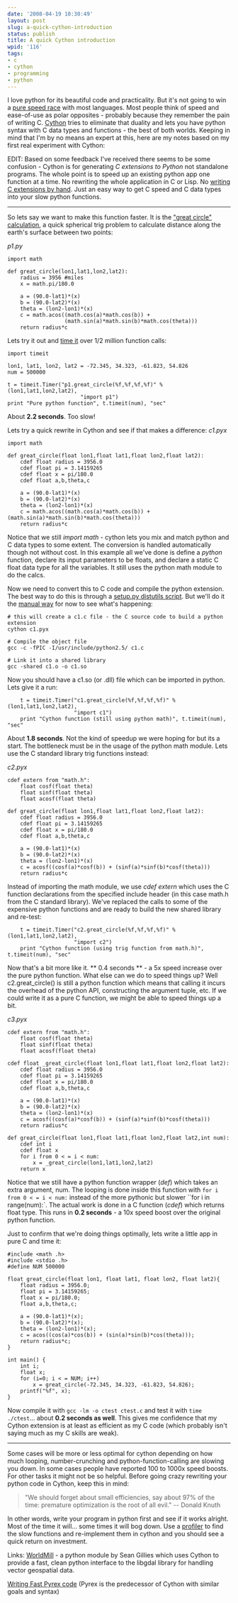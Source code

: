 ```yaml
---
date: '2008-04-19 10:30:49'
layout: post
slug: a-quick-cython-introduction
status: publish
title: A quick Cython introduction
wpid: '116'
tags:
- c
- cython
- programming
- python
---
```


I love python for its beautiful code and practicality. But it's not going to win a [pure speed race](http://shootout.alioth.debian.org/debian/benchmark.php?test=all&lang=python&lang2=gcc) with most languages. Most people think of speed and ease-of-use as polar opposites - probably because they remember the pain of writing C. [Cython](http://www.cython.org/) tries to eliminate that duality and lets you have python syntax with C data types and functions - the best of both worlds. Keeping in mind that I'm by no means an expert at this, here are my notes based on my first real experiment with Cython:

EDIT: Based on some feedback I've received there seems to be some confusion - Cython is for generating _C extensions to Python_ not standalone programs. The whole point is to speed up an existing python app one function at a time. No rewriting the whole application in C or Lisp. No [writing C extensions by hand](http://www.dalkescientific.com/writings/NBN/c_extensions.html). Just an easy way to get C speed and C data types into your slow python functions. 



* * *



So lets say we want to make this function faster. It is the ["great circle" calculation](http://mathworld.wolfram.com/GreatCircle.html), a quick spherical trig problem to calculate distance along the earth's surface between two points:

_p1.py_

    
    
    import math
    
    def great_circle(lon1,lat1,lon2,lat2):
        radius = 3956 #miles
        x = math.pi/180.0
    
        a = (90.0-lat1)*(x)
        b = (90.0-lat2)*(x)
        theta = (lon2-lon1)*(x)
        c = math.acos((math.cos(a)*math.cos(b)) +
                      (math.sin(a)*math.sin(b)*math.cos(theta)))
        return radius*c
    



Lets try it out and [time it](http://www.diveintopython.org/performance_tuning/timeit.html) over 1/2 million function calls:


    
    
    import timeit  
    
    lon1, lat1, lon2, lat2 = -72.345, 34.323, -61.823, 54.826
    num = 500000
    
    t = timeit.Timer("p1.great_circle(%f,%f,%f,%f)" % (lon1,lat1,lon2,lat2), 
                           "import p1")
    print "Pure python function", t.timeit(num), "sec"
    



About **2.2 seconds**. Too slow! 

Lets try a quick rewrite in Cython and see if that makes a difference:
_c1.pyx_

    
    
    import math
    
    def great_circle(float lon1,float lat1,float lon2,float lat2):
        cdef float radius = 3956.0 
        cdef float pi = 3.14159265
        cdef float x = pi/180.0
        cdef float a,b,theta,c
    
        a = (90.0-lat1)*(x)
        b = (90.0-lat2)*(x)
        theta = (lon2-lon1)*(x)
        c = math.acos((math.cos(a)*math.cos(b)) + (math.sin(a)*math.sin(b)*math.cos(theta)))
        return radius*c
    



Notice that we still _import math_ - cython lets you mix and match python and C data types to some extent. The conversion is handled automatically though not without cost. In this example all we've done is define a _python_ function, declare its input parameters to be floats, and declare a static C float data type for all the variables. It still uses the python math module to do the calcs. 

Now we need to convert this to C code and compile the python extension. The best way to do this is through a [setup.py distutils script](http://ldots.org/pyrex-guide/2-compiling.html#distutils). But we'll do it the [manual way](http://ldots.org/pyrex-guide/2-compiling.html#gcc) for now to see what's happening:


    
    
    # this will create a c1.c file - the C source code to build a python extension
    cython c1.pyx
    
    # Compile the object file   
    gcc -c -fPIC -I/usr/include/python2.5/ c1.c
    
    # Link it into a shared library
    gcc -shared c1.o -o c1.so
    




Now you should have a c1.so (or .dll) file which can be imported in python. Lets give it a run:


    
    
        t = timeit.Timer("c1.great_circle(%f,%f,%f,%f)" % (lon1,lat1,lon2,lat2), 
                         "import c1")
        print "Cython function (still using python math)", t.timeit(num), "sec"
    



About **1.8 seconds**. Not the kind of speedup we were hoping for but its a start. The bottleneck must be in the usage of the python math module. Lets use the C standard library trig functions instead:

_c2.pyx_

    
    
    cdef extern from "math.h":
        float cosf(float theta)
        float sinf(float theta)
        float acosf(float theta)
    
    def great_circle(float lon1,float lat1,float lon2,float lat2):
        cdef float radius = 3956.0 
        cdef float pi = 3.14159265
        cdef float x = pi/180.0
        cdef float a,b,theta,c
    
        a = (90.0-lat1)*(x)
        b = (90.0-lat2)*(x)
        theta = (lon2-lon1)*(x)
        c = acosf((cosf(a)*cosf(b)) + (sinf(a)*sinf(b)*cosf(theta)))
        return radius*c
    



Instead of importing the math module, we use _cdef extern_ which uses the C function declarations from the specified include header (in this case  math.h from the C standard library). We've replaced the calls to some of the expensive python functions and are ready to build the new shared library and re-test:


    
    
        t = timeit.Timer("c2.great_circle(%f,%f,%f,%f)" % (lon1,lat1,lon2,lat2), 
                         "import c2")
        print "Cython function (using trig function from math.h)", t.timeit(num), "sec"
    



Now that's a bit more like it. ** 0.4 seconds ** - a 5x speed increase over the pure python function. What else can we do to speed things up? Well c2.great_circle() is still a python function which means that calling it incurs the overhead of the python API, constructing the argument tuple, etc. If we could write it as a pure C function, we might be able to speed things up a bit. 

_c3.pyx_

    
    
    cdef extern from "math.h":
        float cosf(float theta)
        float sinf(float theta)
        float acosf(float theta)
    
    cdef float _great_circle(float lon1,float lat1,float lon2,float lat2):
        cdef float radius = 3956.0 
        cdef float pi = 3.14159265
        cdef float x = pi/180.0
        cdef float a,b,theta,c
    
        a = (90.0-lat1)*(x)
        b = (90.0-lat2)*(x)
        theta = (lon2-lon1)*(x)
        c = acosf((cosf(a)*cosf(b)) + (sinf(a)*sinf(b)*cosf(theta)))
        return radius*c
    
    def great_circle(float lon1,float lat1,float lon2,float lat2,int num):
        cdef int i
        cdef float x
        for i from 0 < = i < num:
            x = _great_circle(lon1,lat1,lon2,lat2)
        return x
    



Notice that we still have a python function wrapper (_def_) which takes an extra argument, num. The looping is done inside this function with `for i from 0 < = i < num:` instead of the more pythonic but slower ``for i in range(num):`. The actual work is done in a C function (_cdef_) which returns float type. This runs in **0.2 seconds** - a 10x speed boost over the original python function. 

Just to confirm that we're doing things optimally, lets write a little app in pure C and time it:


    
    
    #include <math .h>
    #include <stdio .h>
    #define NUM 500000
    
    float great_circle(float lon1, float lat1, float lon2, float lat2){
        float radius = 3956.0;
        float pi = 3.14159265;
        float x = pi/180.0;
        float a,b,theta,c;
    
        a = (90.0-lat1)*(x);
        b = (90.0-lat2)*(x);
        theta = (lon2-lon1)*(x);
        c = acos((cos(a)*cos(b)) + (sin(a)*sin(b)*cos(theta)));
        return radius*c;
    }
    
    int main() {
        int i;
        float x;
        for (i=0; i < = NUM; i++) 
            x = great_circle(-72.345, 34.323, -61.823, 54.826);
        printf("%f", x);
    }
    



Now compile it with `gcc -lm -o ctest ctest.c` and test it with `time ./ctest`... about **0.2 seconds as well**. This gives me confidence that my Cython extension is at least as efficient as my C code (which probably isn't saying much as my C skills are weak).



* * *



Some cases will be more or less optimal for cython depending on how much looping, number-crunching and python-function-calling are slowing you down. In some cases people have reported 100 to 1000x speed boosts. For other tasks it might not be so helpful. Before going crazy rewriting your python code in Cython, keep this in mind:



> "We should forget about small efficiencies, say about 97% of the time: premature optimization is the root of all evil."  -- Donald Knuth



In other words, write your program in python first and see if it works alright. Most of the time it will... some times it will bog down. Use a [profiler](http://docs.python.org/lib/module-hotshot.html) to find the slow functions and re-implement them in cython and you should see a quick return on investment.


Links:
[WorldMill](http://trac.gispython.org/projects/PCL/wiki/WorldMill) - a python module by Sean Gillies which uses Cython to provide a fast, clean python interface to the libgdal library for handling vector geospatial data.

[Writing Fast Pyrex code](http://www.sagemath.org:9001/WritingFastPyrexCode) (Pyrex is the predecessor of Cython with similar goals and syntax)


